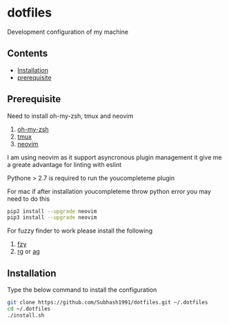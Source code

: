 # dotfiles
Development configuration of my machine


## Contents

+ [Installation](#installation)
+ [prerequisite](#prerequisite)

## Prerequisite
Need to install oh-my-zsh, tmux and neovim
1. [oh-my-zsh](https://github.com/robbyrussell/oh-my-zsh)
2. [tmux](https://github.com/tmux/tmux)
3. [neovim](https://neovim.io/)

I am using neovim as it support asyncronous plugin management it give me a greate advantage for linting with eslint

Pythone > 2.7 is required to run the youcompleteme plugin

For mac if after installation youcompleteme throw python error you may need to do this
```bash
pip2 install --upgrade neovim
pip3 install --upgrade neovim
```

For fuzzy finder to work please install the following
1. [fzy](https://github.com/jhawthorn/fzy)
2. [rg](https://github.com/BurntSushi/ripgrep) or [ag](http://geoff.greer.fm/ag/)

## Installation

Type the below command to install the configuration
```bash
git clone https://github.com/Subhash1991/dotfiles.git ~/.dotfiles
cd ~/.dotfiles
./install.sh
```
